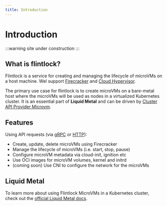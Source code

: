 ```yaml
---
title: Introduction
---
```


# Introduction

:::warning site under construction
:::

## What is flintlock?

Flintlock is a service for creating and managing the lifecycle of microVMs on a
host machine. Wel support [Firecracker][firecracker] and [Cloud Hypervisor][ch].

The primary use case for flintlock is to create microVMs on a bare-metal host
where the microVMs will be used as nodes in a virtualized Kubernetes cluster.
It is an essential part of **Liquid Metal** and can be
driven by [Cluster API Provider Microvm][capmvm].

## Features

Using API requests (via [gRPC][proto] or <a href="/flintlock-api" target="_blank">HTTP</a>):

- Create, update, delete microVMs using Firecracker
- Manage the lifecycle of microVMs (i.e. start, stop, pause)
- Configure microVM metadata via cloud-init, ignition etc
- Use OCI images for microVM volumes, kernel and initrd
- (coming soon) Use CNI to configure the network for the microVMs

## Liquid Metal

To learn more about using Flintlock MicroVMs in a Kubernetes cluster, check
out the [official Liquid Metal docs][lm].


[ch]: https://www.cloudhypervisor.org/
[capmvm]: https://github.com/liquidmetal-dev/cluster-api-provider-microvm
[proto]: https://buf.build/liquidmetal-dev/flintlock
[lm]: https://liquidmetal-dev.github.io/site/
[firecracker]: https://firecracker-microvm.github.io/
